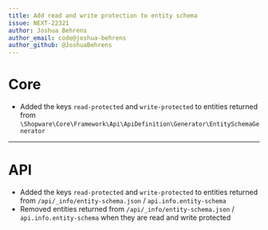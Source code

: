 ```yaml
---
title: Add read and write protection to entity schema
issue: NEXT-22321
author: Joshua Behrens
author_email: code@joshua-behrens
author_github: @JoshuaBehrens
---
```

# Core
* Added the keys `read-protected` and `write-protected` to entities returned from `\Shopware\Core\Framework\Api\ApiDefinition\Generator\EntitySchemaGenerator`
___
# API
* Added the keys `read-protected` and `write-protected` to entities returned from `/api/_info/entity-schema.json` / `api.info.entity-schema`
* Removed entities returned from `/api/_info/entity-schema.json` / `api.info.entity-schema` when they are read and write protected
